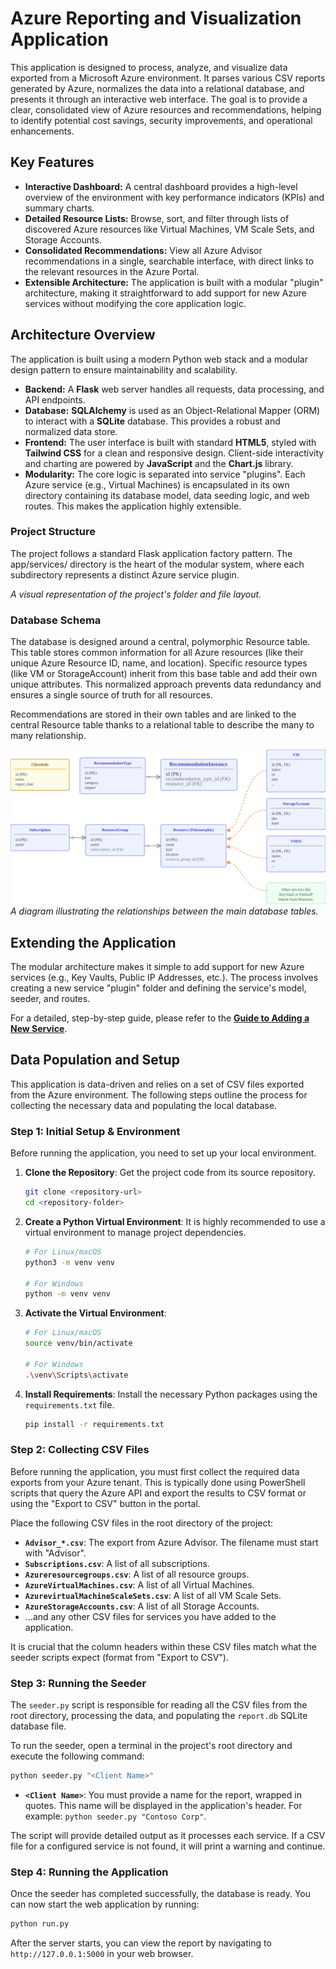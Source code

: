 # **Azure Reporting and Visualization Application**

This application is designed to process, analyze, and visualize data exported from a Microsoft Azure environment. It parses various CSV reports generated by Azure, normalizes the data into a relational database, and presents it through an interactive web interface. The goal is to provide a clear, consolidated view of Azure resources and recommendations, helping to identify potential cost savings, security improvements, and operational enhancements.

## **Key Features**

* **Interactive Dashboard:** A central dashboard provides a high-level overview of the environment with key performance indicators (KPIs) and summary charts.  
* **Detailed Resource Lists:** Browse, sort, and filter through lists of discovered Azure resources like Virtual Machines, VM Scale Sets, and Storage Accounts.  
* **Consolidated Recommendations:** View all Azure Advisor recommendations in a single, searchable interface, with direct links to the relevant resources in the Azure Portal.  
* **Extensible Architecture:** The application is built with a modular "plugin" architecture, making it straightforward to add support for new Azure services without modifying the core application logic.

## **Architecture Overview**

The application is built using a modern Python web stack and a modular design pattern to ensure maintainability and scalability.

* **Backend:** A **Flask** web server handles all requests, data processing, and API endpoints.  
* **Database:** **SQLAlchemy** is used as an Object-Relational Mapper (ORM) to interact with a **SQLite** database. This provides a robust and normalized data store.  
* **Frontend:** The user interface is built with standard **HTML5**, styled with **Tailwind CSS** for a clean and responsive design. Client-side interactivity and charting are powered by **JavaScript** and the **Chart.js** library.  
* **Modularity:** The core logic is separated into service "plugins". Each Azure service (e.g., Virtual Machines) is encapsulated in its own directory containing its database model, data seeding logic, and web routes. This makes the application highly extensible.

### **Project Structure**

The project follows a standard Flask application factory pattern. The app/services/ directory is the heart of the modular system, where each subdirectory represents a distinct Azure service plugin.

*A visual representation of the project's folder and file layout.*

### **Database Schema**

The database is designed around a central, polymorphic Resource table. This table stores common information for all Azure resources (like their unique Azure Resource ID, name, and location). Specific resource types (like VM or StorageAccount) inherit from this base table and add their own unique attributes. This normalized approach prevents data redundancy and ensures a single source of truth for all resources.

Recommendations are stored in their own tables and are linked to the central Resource table thanks to a relational table to describe the many to many relationship.

![DB schema](./docs/database_schema.svg)
*A diagram illustrating the relationships between the main database tables.*

## **Extending the Application**

The modular architecture makes it simple to add support for new Azure services (e.g., Key Vaults, Public IP Addresses, etc.). The process involves creating a new service "plugin" folder and defining the service's model, seeder, and routes.

For a detailed, step-by-step guide, please refer to the [**Guide to Adding a New Service**](./docs/ADDING_A_NEW_SERVICE.md).

## Data Population and Setup

This application is data-driven and relies on a set of CSV files exported from the Azure environment. The following steps outline the process for collecting the necessary data and populating the local database.

### Step 1: Initial Setup & Environment

Before running the application, you need to set up your local environment.

1.  **Clone the Repository**: Get the project code from its source repository.
    ```bash
    git clone <repository-url>
    cd <repository-folder>
    ```

2.  **Create a Python Virtual Environment**: It is highly recommended to use a virtual environment to manage project dependencies.
    ```bash
    # For Linux/macOS
    python3 -m venv venv

    # For Windows
    python -m venv venv
    ```

3.  **Activate the Virtual Environment**:
    ```bash
    # For Linux/macOS
    source venv/bin/activate

    # For Windows
    .\venv\Scripts\activate
    ```

4.  **Install Requirements**: Install the necessary Python packages using the `requirements.txt` file.
    ```bash
    pip install -r requirements.txt
    ```

### Step 2: Collecting CSV Files

Before running the application, you must first collect the required data exports from your Azure tenant. This is typically done using PowerShell scripts that query the Azure API and export the results to CSV format or using the "Export to CSV" button in the portal.

Place the following CSV files in the root directory of the project:

* **`Advisor_*.csv`**: The export from Azure Advisor. The filename must start with "Advisor".
* **`Subscriptions.csv`**: A list of all subscriptions.
* **`Azureresourcegroups.csv`**: A list of all resource groups.
* **`AzureVirtualMachines.csv`**: A list of all Virtual Machines.
* **`AzurevirtualMachineScaleSets.csv`**: A list of all VM Scale Sets.
* **`AzureStorageAccounts.csv`**: A list of all Storage Accounts.
* ...and any other CSV files for services you have added to the application.

It is crucial that the column headers within these CSV files match what the seeder scripts expect (format from "Export to CSV").

### Step 3: Running the Seeder

The `seeder.py` script is responsible for reading all the CSV files from the root directory, processing the data, and populating the `report.db` SQLite database file.

To run the seeder, open a terminal in the project's root directory and execute the following command:

```bash
python seeder.py "<Client Name>"
```

* **`<Client Name>`**: You must provide a name for the report, wrapped in quotes. This name will be displayed in the application's header. For example: `python seeder.py "Contoso Corp"`.

The script will provide detailed output as it processes each service. If a CSV file for a configured service is not found, it will print a warning and continue.

### Step 4: Running the Application

Once the seeder has completed successfully, the database is ready. You can now start the web application by running:

```bash
python run.py
```

After the server starts, you can view the report by navigating to `http://127.0.0.1:5000` in your web browser.
